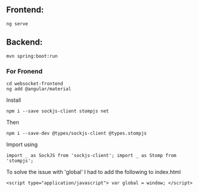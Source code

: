 ## Frontend:

```` 
ng serve
```` 
## Backend:
```` 
mvn spring:boot:run
```` 

### For Fronend

```ng new websocket-frontend
cd websocket-frontend
ng add @angular/material
```` 


Install

```
npm i --save sockjs-client stompjs net
```` 
Then

```
npm i --save-dev @types/sockjs-client @types.stompjs
```` 
Import using

```
import _ as SockJS from 'sockjs-client'; import _ as Stomp from 'stompjs';
```` 

To solve the issue with 'global' I had to add the following to index.html


````
<script type="application/javascript"> var global = window; </script>
```` 


